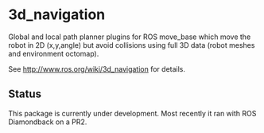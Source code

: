 3d_navigation
=============

Global and local path planner plugins for ROS move_base which move the robot in 2D (x,y,angle) but avoid collisions using full 3D data (robot meshes and environment octomap).

See http://www.ros.org/wiki/3d_navigation for details.

Status
------

This package is currently under development.  Most recently it ran with ROS Diamondback on a PR2.
